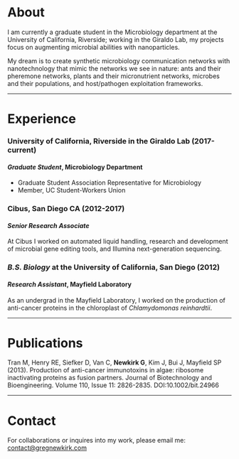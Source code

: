 # About
I am currently a graduate student in the Microbiology department at the University of California, Riverside; working in the Giraldo Lab, my projects focus on augmenting microbial abilities with nanoparticles. 

My dream is to create synthetic microbiology communication networks with nanotechnology that mimic the networks we see in nature: ants and their pheremone networks, plants and their micronutrient networks, microbes and their populations, and host/pathogen exploitation frameworks.

---

# Experience
### University of California, Riverside in the Giraldo Lab (2017-current)  
   #### _Graduate Student_, Microbiology Department
   - Graduate Student Association Representative for Microbiology  
   - Member, UC Student-Workers Union

### Cibus, San Diego CA (2012-2017)  
   #### _Senior Research Associate_
   At Cibus I worked on automated liquid handling, research and development of microbial gene editing tools, and Illumina next-generation sequencing.

### _B.S. Biology_ at the University of California, San Diego (2012)  
   #### _Research Assistant_, Mayfield Laboratory
   As an undergrad in the Mayfield Laboratory, I worked on the production of anti-cancer proteins in the chloroplast of _Chlamydomonas reinhardtii_.

---

# Publications

Tran M, Henry RE, Siefker D, Van C, **Newkirk G**, Kim J, Bui J, Mayfield SP (2013). Production of anti-cancer immunotoxins in algae: ribosome inactivating proteins as fusion partners. Journal of Biotechnology and Bioengineering. Volume 110, Issue 11: 2826-2835. DOI:10.1002/bit.24966

---

# Contact

For collaborations or inquires into my work, please email me: contact@gregnewkirk.com
